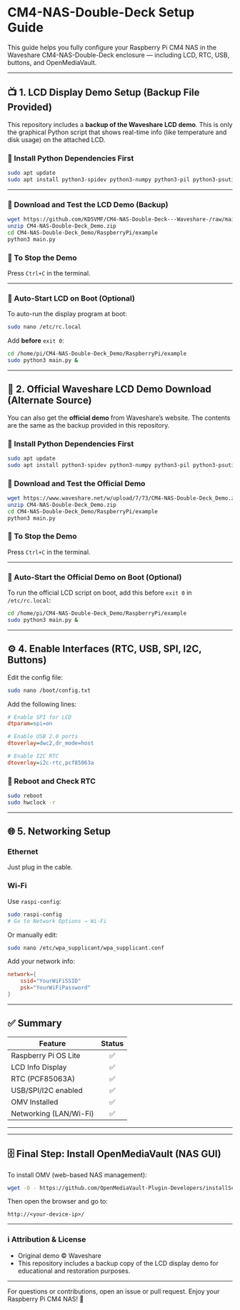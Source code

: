 
# CM4-NAS-Double-Deck Setup Guide

This guide helps you fully configure your Raspberry Pi CM4 NAS in the Waveshare CM4-NAS-Double-Deck enclosure — including LCD, RTC, USB, buttons, and OpenMediaVault.

---

## 📺 1. LCD Display Demo Setup (Backup File Provided)

This repository includes a **backup of the Waveshare LCD demo**. This is only the graphical Python script that shows real-time info (like temperature and disk usage) on the attached LCD.

### 🔧 Install Python Dependencies First

```bash
sudo apt update
sudo apt install python3-spidev python3-numpy python3-pil python3-psutil -y
```

---

### 🔽 Download and Test the LCD Demo (Backup)

```bash
wget https://github.com/KD5VMF/CM4-NAS-Double-Deck---Waveshare-/raw/main/CM4-NAS-Double-Deck_Demo.zip
unzip CM4-NAS-Double-Deck_Demo.zip
cd CM4-NAS-Double-Deck_Demo/RaspberryPi/example
python3 main.py
```

### 🛑 To Stop the Demo

Press `Ctrl+C` in the terminal.

---

### 🚀 Auto-Start LCD on Boot (Optional)

To auto-run the display program at boot:

```bash
sudo nano /etc/rc.local
```

Add **before** `exit 0`:

```bash
cd /home/pi/CM4-NAS-Double-Deck_Demo/RaspberryPi/example
sudo python3 main.py &
```

---

## 🔗 2. Official Waveshare LCD Demo Download (Alternate Source)

You can also get the **official demo** from Waveshare’s website. The contents are the same as the backup provided in this repository.

### 🔧 Install Python Dependencies First

```bash
sudo apt update
sudo apt install python3-spidev python3-numpy python3-pil python3-psutil -y
```

### 🔽 Download and Test the Official Demo

```bash
wget https://www.waveshare.net/w/upload/7/73/CM4-NAS-Double-Deck_Demo.zip
unzip CM4-NAS-Double-Deck_Demo.zip
cd CM4-NAS-Double-Deck_Demo/RaspberryPi/example
python3 main.py
```

### 🛑 To Stop the Demo

Press `Ctrl+C` in the terminal.

---

### 🚀 Auto-Start the Official Demo on Boot (Optional)

To run the official LCD script on boot, add this before `exit 0` in `/etc/rc.local`:

```bash
cd /home/pi/CM4-NAS-Double-Deck_Demo/RaspberryPi/example
sudo python3 main.py &
```

---


## ⚙️ 4. Enable Interfaces (RTC, USB, SPI, I2C, Buttons)

Edit the config file:

```bash
sudo nano /boot/config.txt
```

Add the following lines:

```ini
# Enable SPI for LCD
dtparam=spi=on

# Enable USB 2.0 ports
dtoverlay=dwc2,dr_mode=host

# Enable I2C RTC
dtoverlay=i2c-rtc,pcf85063a
```

### 🔁 Reboot and Check RTC

```bash
sudo reboot
sudo hwclock -r
```

---

## 🌐 5. Networking Setup

### Ethernet  
Just plug in the cable.

### Wi-Fi  
Use `raspi-config`:

```bash
sudo raspi-config
# Go to Network Options → Wi-Fi
```

Or manually edit:

```bash
sudo nano /etc/wpa_supplicant/wpa_supplicant.conf
```

Add your network info:

```conf
network={
    ssid="YourWiFiSSID"
    psk="YourWiFiPassword"
}
```

---

## ✅ Summary

| Feature               | Status |
|-----------------------|:------:|
| Raspberry Pi OS Lite  | ✅     |
| LCD Info Display      | ✅     |
| RTC (PCF85063A)       | ✅     |
| USB/SPI/I2C enabled   | ✅     |
| OMV Installed         | ✅     |
| Networking (LAN/Wi-Fi)| ✅     |

---

---

## 🗄 Final Step: Install OpenMediaVault (NAS GUI)

To install OMV (web-based NAS management):

```bash
wget -O - https://github.com/OpenMediaVault-Plugin-Developers/installScript/raw/master/install | sudo bash
```

Then open the browser and go to:

```
http://<your-device-ip>/
```

---

### ℹ️ Attribution & License

- Original demo © Waveshare  
- This repository includes a backup copy of the LCD display demo for educational and restoration purposes.

---

For questions or contributions, open an issue or pull request. Enjoy your Raspberry Pi CM4 NAS! 🚀
